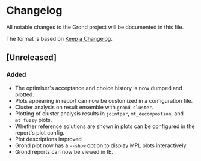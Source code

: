 # Changelog
All notable changes to the Grond project will be documented in this file.

The format is based on [Keep a Changelog](https://keepachangelog.com/en/1.0.0/).

## [Unreleased]
### Added
- The optimiser's acceptance and choice history is now dumped and plotted.
- Plots appearing in report can now be customized in a configuration file.
- Cluster analysis on result ensemble with `grond cluster`.
- Plotting of cluster analysis results in `jointpar`, `mt_decompostion`, and 
  `mt_fuzzy` plots.
- Whether reference solutions are shown in plots can be configured in the
  report's plot config.
- Plot descriptions improved
- Grond plot now has a `--show` option to display MPL plots interactively.
- Grond reports can now be viewed in IE.
